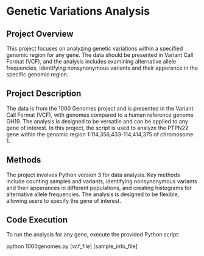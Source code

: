 # Genetic Variations Analysis

## Project Overview

This project focuses on analyzing genetic variations within a specified genomic region for any gene. The data should be presented in Variant Call Format (VCF), and the analysis includes examining alternative allele frequencies, identifying nonsynonymous variants and their apperance in the specific genomic region. 

## Project Description

The data is from the 1000 Genomes project and is presented in the Variant Call Format (VCF), with genomes compared to a human reference genome GH19. The analysis is designed to be versatile and can be applied to any gene of interest. In this project, the script is used to analyze the PTPN22 gene within the genomic region 1:114,356,433-114,414,375 of chromosome 1. 

## Methods

The project involves Python version 3 for data analysis. Key methods include counting samples and variants, identifying nonsynonymous variants and their apperances in different populations, and creating histograms for alternative allele frequencies. 
The analysis is designed to be flexible, allowing users to specify the gene of interest.

## Code Execution

To run the analysis for any gene, execute the provided Python script:

python 1000genomes.py [vcf_file] [sample_info_file]
